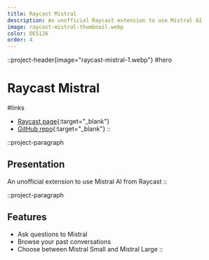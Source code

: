 ```yaml
---
title: Raycast Mistral
description: An unofficial Raycast extension to use Mistral AI
image: raycast-mistral-thumbnail.webp
color: DE5126
order: 4
---
```


::project-header{image="raycast-mistral-1.webp"}
#hero
# Raycast Mistral

#links
- [Raycast page](https://www.raycast.com/colinlienard/mistral){:target="_blank"}
- [GitHub repo](https://github.com/colinlienard/raycast-mistral){:target="_blank"}
::

::project-paragraph
## Presentation

An unofficial extension to use Mistral AI from Raycast
::

::project-paragraph
## Features

- Ask questions to Mistral
- Browse your past conversations
- Choose between Mistral Small and Mistral Large
::
